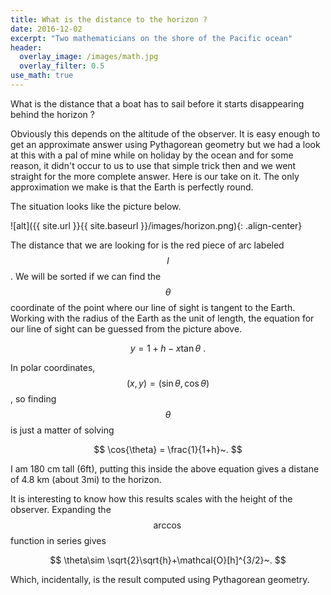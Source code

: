 ```yaml
---
title: What is the distance to the horizon ?
date: 2016-12-02
excerpt: "Two mathematicians on the shore of the Pacific ocean"
header:
  overlay_image: /images/math.jpg
  overlay_filter: 0.5
use_math: true
---
```


What is the distance that a boat has to sail before it starts disappearing behind the horizon ?

Obviously this depends on the altitude of the observer. It is easy enough to get an approximate answer using Pythagorean geometry but we had a look at this with a pal of mine while on holiday by the ocean and for some reason, it didn't occur to us to use that simple trick then and we went straight for the more complete answer. Here is our take on it. The only approximation we make is that the Earth is perfectly round.

The situation looks like the picture below.

![alt]({{ site.url }}{{ site.baseurl }}/images/horizon.png){: .align-center}

The distance that we are looking for is the red piece of arc labeled $$l$$. We will be sorted if we can find  the $$\theta$$ coordinate of the point where our line of sight is tangent to the Earth. Working with the radius of the Earth as the unit of length, the equation for our line of sight can be guessed from the picture above.

$$
y = 1 + h -x\tan{\theta}~.
$$

In polar coordinates, $$(x,y)=(\sin{\theta},\cos{\theta})$$, so finding $$\theta$$ is just a matter of solving

$$
\cos{\theta} = \frac{1}{1+h}~.
$$

I am $180~$cm tall (6ft), putting this inside the above equation gives a distane of $4.8~$km (about 3mi) to the horizon.

It is interesting to know how this results scales with the height of the observer. Expanding the $$\arccos$$ function in series gives

$$
\theta\sim \sqrt{2}\sqrt{h}+\mathcal{O}[h]^{3/2}~.
$$

Which, incidentally, is the result computed using Pythagorean geometry.